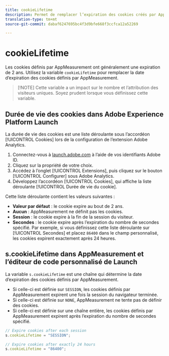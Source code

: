 ```yaml
---
title: cookieLifetime
description: Permet de remplacer l’expiration des cookies créés par AppMeasurement.
translation-type: tm+mt
source-git-commit: dabaf6247695bc4f3d9bfe668f3ccfca12a52269

---
```



# cookieLifetime

Les cookies définis par AppMeasurement ont généralement une expiration de 2 ans. Utilisez la variable `cookieLifetime` pour remplacer la date d’expiration des cookies définis par AppMeasurement.

>[!NOTE] Cette variable a un impact sur le nombre et l’attribution des visiteurs uniques. Soyez prudent lorsque vous définissez cette variable.

## Durée de vie des cookies dans Adobe Experience Platform Launch

La durée de vie des cookies est une liste déroulante sous l’accordéon [!UICONTROL Cookies] lors de la configuration de l’extension Adobe Analytics.

1. Connectez-vous à [launch.adobe.com](https://launch.adobe.com) à l’aide de vos identifiants Adobe ID.
2. Cliquez sur la propriété de votre choix.
3. Accédez à l’onglet [!UICONTROL Extensions], puis cliquez sur le bouton [!UICONTROL Configurer] sous Adobe Analytics.
4. Développez l’accordéon [!UICONTROL Cookies], qui affiche la liste déroulante [!UICONTROL Durée de vie du cookie].

Cette liste déroulante contient les valeurs suivantes :

* **Valeur par défaut** : le cookie expire au bout de 2 ans.
* **Aucun** : AppMeasurement ne définit pas les cookies.
* **Session** : le cookie expire à la fin de la session du visiteur.
* **Secondes** : le cookie expire après l’expiration du nombre de secondes spécifié. Par exemple, si vous définissez cette liste déroulante sur [!UICONTROL Secondes] et placez `86400` dans le champ personnalisé, les cookies expirent exactement après 24 heures.

## s.cookieLifetime dans AppMeasurement et l’éditeur de code personnalisé de Launch

La variable `s.cookieLifetime` est une chaîne qui détermine la date d’expiration des cookies définis par AppMeasurement.

* Si celle-ci est définie sur `SESSION`, les cookies définis par AppMeasurement expirent une fois la session du navigateur terminée.
* Si celle-ci est définie sur `NONE`, AppMeasurement ne tente pas de définir des cookies.
* Si celle-ci est définie sur une chaîne entière, les cookies définis par AppMeasurement expirent après l’expiration du nombre de secondes spécifié.

```js
// Expire cookies after each session
s.cookieLifetime = "SESSION";

// Expire cookies after exactly 24 hours
s.cookieLifetime = "86400";

